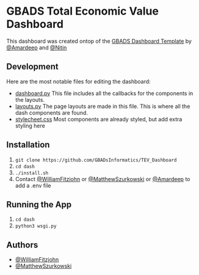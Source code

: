 
# GBADS Total Economic Value Dashboard

This dashboard was created ontop of the [GBADS Dashboard Template](https://github.com/GBADsInformatics/Dashboard_Template) by [@Amardeep](https://github.com/amardeep-1) and [@Nitin](https://github.com/Nitin501)

## Development
Here are the most notable files for editing the dashboard:
- [dashboard.py](https://github.com/GBADsInformatics/TEV_Dashboard/blob/main/dash/flask_app/plotlydash/dashboard.py)
  This file includes all the callbacks for the components in the layouts.
- [layouts.py](https://github.com/GBADsInformatics/TEV_Dashboard/blob/main/dash/layouts.py)
  The page layouts are made in this file. This is where all the dash components are found. 
- [stylecheet.css](https://github.com/GBADsInformatics/TEV_Dashboard/blob/main/dash/flask_app/plotlydash/assets/stylesheet.css)
  Most components are already styled, but add extra styling here

## Installation

1. `git clone https://github.com/GBADsInformatics/TEV_Dashboard`
2. `cd dash`
3. `./install.sh`
4. Contact [@WilliamFitzjohn](https://github.com/WilliamFitzjohn) or [@MatthewSzurkowski](https://github.com/MatthewSzurkowski) or [@Amardeep](https://github.com/amardeep-1) to add a .env file

## Running the App
1. `cd dash`
2. `python3 wsgi.py`

  
## Authors
- [@WilliamFitzjohn](https://github.com/WilliamFitzjohn)
- [@MatthewSzurkowski](https://github.com/MatthewSzurkowski)
  
